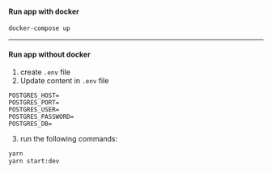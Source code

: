 #### Run app with docker
```bash
docker-compose up
```

---

#### Run app without docker
1. create `.env` file
2. Update content in `.env` file
```
POSTGRES_HOST=
POSTGRES_PORT=
POSTGRES_USER=
POSTGRES_PASSWORD=
POSTGRES_DB=
```
3. run the following commands:
```bash
yarn
yarn start:dev
```
